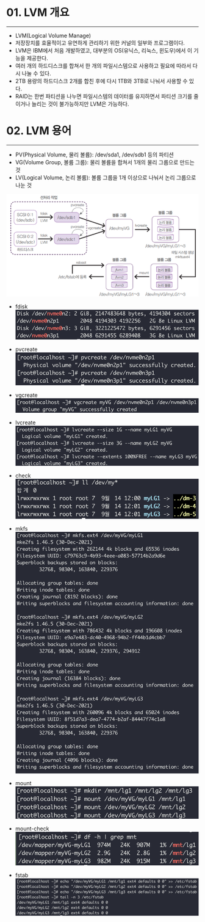 # 01. LVM 개요

---

- LVM(Logical Volume Manage)
- 저장장치를 효율적이고 유연하게 관리하기 위한 커널의 일부와 프로그램이다.
- LVM은 IBM에서 처음 개발하였고, 대부분의 OS(유닉스, 리눅스, 윈도우)에서 이 기능을 제공한다.
- 여러 개의 하드디스크를 합쳐서 한 개의 파일시스템으로 사용하고 필요에 따라서 다시 나눌 수 있다.
- 2TB 용량의 하드디스크 2개를 합친 후에 다시 1TB와 3TB로 나눠서 사용할 수 있다.
- RAID는 한번 파티션을 나누면 파일시스템의 데이터를 유지하면서 파티션 크기를 줄이거나 늘리는 것이 불가능하지만 LVM은 가능하다.

# 02. LVM 용어

---

- PV(Physical Volume, 물리 볼륨): /dev/sda1, /dev/sdb1 등의 파티션
- VG(Volume Group, 볼륨 그룹): 물리 볼륨을 합쳐서 1개의 물리 그룹으로 만드는 것
- LV(Logical Volume, 논리 볼륨): 볼륨 그룹을 1개 이상으로 나눠서 논리 그룹으로 나눈 것


![](./images/Untitled.png)

- fdisk
![](./images/prepare.png)

- pvcreate
![](./images/pvcreate.png)

- vgcreate
![](./images/vgcreate.png)

- lvcreate
![](./images/lvcreate.png)

- check
![](./images/check.png)

- mkfs
![](./images/mkfs.png)

- mount
![](./images/mount.png)

- mount-check
![](./images/mount-check.png)

- fstab
![](./images/fstab.png)